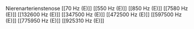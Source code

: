Nierenarterienstenose
[[70 Hz (E)]]
[[550 Hz (E)]]
[[850 Hz (E)]]
[[7580 Hz (E)]]
[[132600 Hz (E)]]
[[347500 Hz (E)]]
[[472500 Hz (E)]]
[[597500 Hz (E)]]
[[775950 Hz (E)]]
[[925310 Hz (E)]]